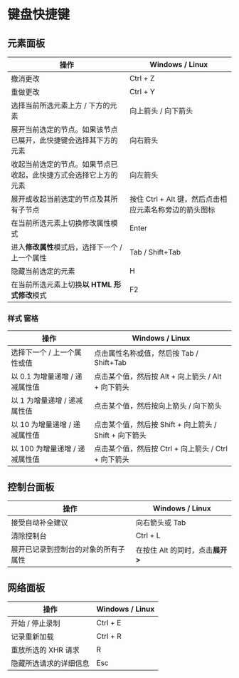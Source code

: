 # 键盘快捷键

## 元素面板

| 操作                                                             | Windows / Linux                                        |
| ---------------------------------------------------------------- | ------------------------------------------------------ |
| 撤消更改                                                         | Ctrl + Z                                               |
| 重做更改                                                         | Ctrl + Y                                               |
| 选择当前所选元素上方 / 下方的元素                                | 向上箭头 / 向下箭头                                    |
| 展开当前选定的节点。如果该节点已展开，此快捷键会选择其下方的元素 | 向右箭头                                               |
| 收起当前选定的节点。如果节点已收起，此快捷方式会选择它上方的元素 | 向左箭头                                               |
| 展开或收起当前选定的节点及其所有子节点                           | 按住 Ctrl + Alt 键，然后点击相应元素名称旁边的箭头图标 |
| 在当前所选元素上切换修改属性模式                                 | Enter                                                  |
| 进入**修改属性**模式后，选择下一个 / 上一个属性                  | Tab / Shift+Tab                                        |
| 隐藏当前选定的元素                                               | H                                                      |
| 在当前所选元素上切换**以 HTML 形式修改**模式                     | F2                                                     |

### 样式 窗格

| 操作                           | Windows / Linux                                        |
| ------------------------------ | ------------------------------------------------------ |
| 选择下一个 / 上一个属性或值    | 点击属性名称或值，然后按 Tab / Shift+Tab               |
| 以 0.1 为增量递增 / 递减属性值 | 点击某个值，然后按 Alt + 向上箭头 / Alt + 向下箭头     |
| 以 1 为增量递增 / 递减属性值   | 点击某个值，然后按向上箭头 / 向下箭头                  |
| 以 10 为增量递增 / 递减属性值  | 点击某个值，然后按 Shift + 向上箭头 / Shift + 向下箭头 |
| 以 100 为增量递增 / 递减属性值 | 点击某个值，然后按 Ctrl + 向上箭头 / Ctrl + 向下箭头   |

## 控制台面板

| 操作                                 | Windows / Linux                       |
| ------------------------------------ | ------------------------------------- |
| 接受自动补全建议                     | 向右箭头或 Tab                        |
| 清除控制台                           | Ctrl + L                              |
| 展开已记录到控制台的对象的所有子属性 | 在按住 Alt 的同时，点击**展开** **>** |

## 网络面板

| 操作                   | Windows / Linux |
| ---------------------- | --------------- |
| 开始 / 停止录制        | Ctrl + E        |
| 记录重新加载           | Ctrl + R        |
| 重放所选的 XHR 请求    | R               |
| 隐藏所选请求的详细信息 | Esc             |


